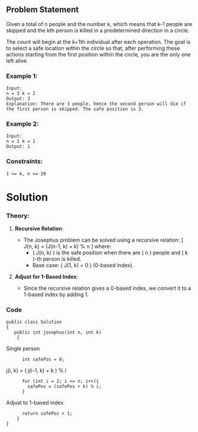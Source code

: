 ## Problem Statement
Given a total of n people and the number k, which means that k-1 people are skipped and the kth person is killed in a predetermined direction in a circle.

The count will begin at the k+1th individual after each operation. The goal is to select a safe location within the circle so that, after performing these actions starting from the first position within the circle, you are the only one left alive.

### Example 1:
```
Input:
n = 3 k = 2
Output: 3
Explanation: There are 3 people, hence the second person will die if the first person is skipped. The safe position is 3.
```

### Example 2:
```
Input:
n = 1 k = 1
Output: 1
```

### Constraints:
```
1 <= k, n <= 20
```


# Solution

### Theory:
1. **Recursive Relation**:
   - The Josephus problem can be solved using a recursive relation:
     \[
     J(n, k) = (J(n-1, k) + k) \% n
     \]
     where:
     - \( J(n, k) \) is the safe position when there are \( n \) people and \( k \)-th person is killed.
     - Base case: \( J(1, k) = 0 \) (0-based index).

2. **Adjust for 1-Based Index**:
   - Since the recursive relation gives a 0-based index, we convert it to a 1-based index by adding 1.

### Code
```
public class Solution
{
   public int josephus(int n, int k)
    {
```
Single person
```
      int safePos = 0;
```

j(i, k) = ( j(i-1, k) + k ) % i
```      
      for (int i = 2; i <= n; i++){
        safePos = (safePos + k) % i;
      }
```
Adjust to 1-based index
```
      return safePos + 1;
    }
}
```
